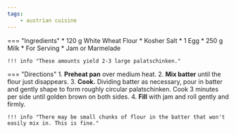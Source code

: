 ```yaml
---
tags:
    - austrian cuisine
---
```

=== "Ingredients"
    * 120 g White Wheat Flour
    * Kosher Salt
    * 1 Egg
    * 250 g Milk
    * For Serving
        * Jam or Marmelade

    !!! info "These amounts yield 2-3 large palatschinken."

=== "Directions"
    1. **Preheat pan** over medium heat.
    2. **Mix batter** until the flour just disappears.
    3. **Cook.** Dividing batter as necessary, pour in batter and gently shape to form roughly circular palatschinken. Cook 3 minutes per side until golden brown on both sides.
    4. **Fill** with jam and roll gently and firmly.

    !!! info "There may be small chunks of flour in the batter that won't easily mix in. This is fine."

[^müller]:
    {{ cite.müller_walser_mein_erstes_kochbuch }}
